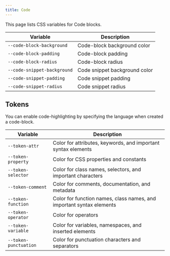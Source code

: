 ```yaml
---
title: Code
---
```


This page lists CSS variables for Code blocks.

| Variable | Description |
| -------- | -------- |
| `--code-block-background` | Code-block background color |
| `--code-block-padding` | Code-block padding |
| `--code-block-radius` | Code-block radius |
| `--code-snippet-background` | Code snippet background color |
| `--code-snippet-padding` | Code snippet padding |
| `--code-snippet-radius` | Code snippet radius |

Tokens
---

You can enable code-highlighting by specifying the language when created a code-block.

| Variable | Description |
| -------- | -------- |
| `--token-attr` | Color for attributes, keywords, and important syntax elements |
| `--token-property` | Color for CSS properties and constants |
| `--token-selector` | Color for class names, selectors, and important characters |
| `--token-comment` | Color for comments, documentation, and metadata |
| `--token-function` | Color for function names, class names, and important syntax elements |
| `--token-operator` | Color for operators |
| `--token-variable` | Color for variables, namespaces, and inserted elements |
| `--token-punctuation` | Color for punctuation characters and separators |